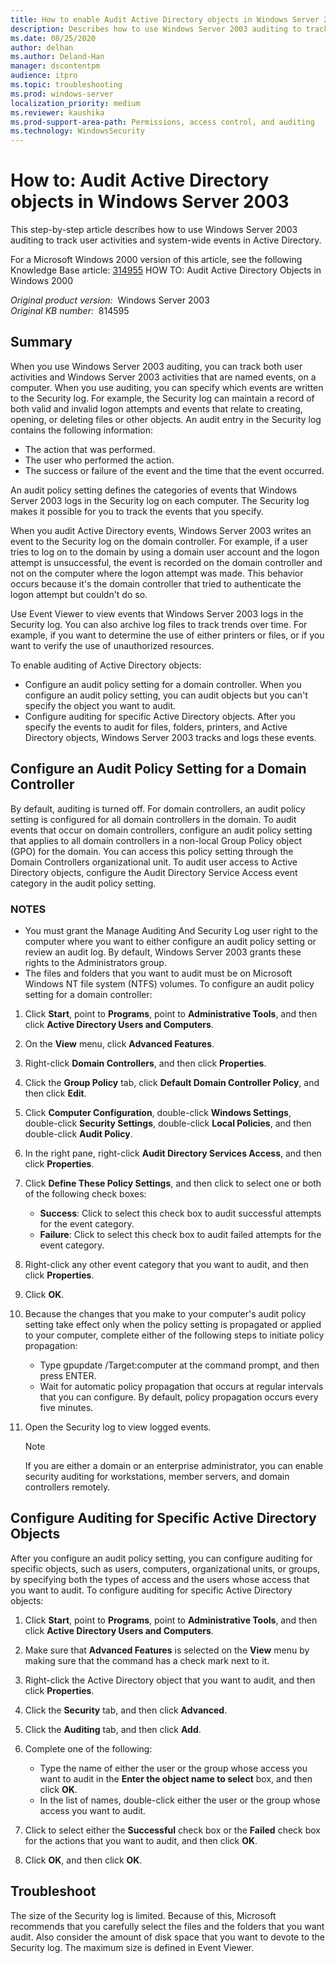 ```yaml
---
title: How to enable Audit Active Directory objects in Windows Server 2003
description: Describes how to use Windows Server 2003 auditing to track user activities and system-wide events in Active Directory.
ms.date: 08/25/2020
author: delhan
ms.author: Deland-Han
manager: dscontentpm
audience: itpro
ms.topic: troubleshooting
ms.prod: windows-server
localization_priority: medium
ms.reviewer: kaushika
ms.prod-support-area-path: Permissions, access control, and auditing
ms.technology: WindowsSecurity
---
```

# How to: Audit Active Directory objects in Windows Server 2003

This step-by-step article describes how to use Windows Server 2003 auditing to track user activities and system-wide events in Active Directory.

For a Microsoft Windows 2000 version of this article, see the following Knowledge Base article: [314955](https://support.microsoft.com/help/314955) HOW TO: Audit Active Directory Objects in Windows 2000  

_Original product version:_ &nbsp;Windows Server 2003  
_Original KB number:_ &nbsp;814595

## Summary

When you use Windows Server 2003 auditing, you can track both user activities and Windows Server 2003 activities that are named events, on a computer. When you use auditing, you can specify which events are written to the Security log. For example, the Security log can maintain a record of both valid and invalid logon attempts and events that relate to creating, opening, or deleting files or other objects. An audit entry in the Security log contains the following information:

- The action that was performed.
- The user who performed the action.
- The success or failure of the event and the time that the event occurred.

An audit policy setting defines the categories of events that Windows Server 2003 logs in the Security log on each computer. The Security log makes it possible for you to track the events that you specify.

When you audit Active Directory events, Windows Server 2003 writes an event to the Security log on the domain controller. For example, if a user tries to log on to the domain by using a domain user account and the logon attempt is unsuccessful, the event is recorded on the domain controller and not on the computer where the logon attempt was made. This behavior occurs because it's the domain controller that tried to authenticate the logon attempt but couldn't do so.

Use Event Viewer to view events that Windows Server 2003 logs in the Security log. You can also archive log files to track trends over time. For example, if you want to determine the use of either printers or files, or if you want to verify the use of unauthorized resources.

To enable auditing of Active Directory objects:

- Configure an audit policy setting for a domain controller. When you configure an audit policy setting, you can audit objects but you can't specify the object you want to audit.
- Configure auditing for specific Active Directory objects. After you specify the events to audit for files, folders, printers, and Active Directory objects, Windows Server 2003 tracks and logs these events.

## Configure an Audit Policy Setting for a Domain Controller

By default, auditing is turned off. For domain controllers, an audit policy setting is configured for all domain controllers in the domain. To audit events that occur on domain controllers, configure an audit policy setting that applies to all domain controllers in a non-local Group Policy object (GPO) for the domain. You can access this policy setting through the Domain Controllers organizational unit. To audit user access to Active Directory objects, configure the Audit Directory Service Access event category in the audit policy setting.

### NOTES

- You must grant the Manage Auditing And Security Log user right to the computer where you want to either configure an audit policy setting or review an audit log. By default, Windows Server 2003 grants these rights to the Administrators group.
- The files and folders that you want to audit must be on Microsoft Windows NT file system (NTFS) volumes. To configure an audit policy setting for a domain controller:

1. Click **Start**, point to **Programs**, point to **Administrative Tools**, and then click **Active Directory Users and Computers**.
2. On the **View** menu, click **Advanced Features**.
3. Right-click **Domain Controllers**, and then click **Properties**.
4. Click the **Group Policy** tab, click **Default Domain Controller Policy**, and then click **Edit**.
5. Click **Computer Configuration**, double-click **Windows Settings**, double-click **Security Settings**, double-click **Local Policies**, and then double-click **Audit Policy**.
6. In the right pane, right-click **Audit Directory Services Access**, and then click **Properties**.
7. Click **Define These Policy Settings**, and then click to select one or both of the following check boxes:

    - **Success**: Click to select this check box to audit successful attempts for the event category.
    - **Failure**: Click to select this check box to audit failed attempts for the event category.
8. Right-click any other event category that you want to audit, and then click **Properties**.
9. Click **OK**.
10. Because the changes that you make to your computer's audit policy setting take effect only when the policy setting is propagated or applied to your computer, complete either of the following steps to initiate policy propagation:

    - Type gpupdate /Target:computer at the command prompt, and then press ENTER.
    - Wait for automatic policy propagation that occurs at regular intervals that you can configure. By default, policy propagation occurs every five minutes.
11. Open the Security log to view logged events.

    > [!NOTE]
    > If you are either a domain or an enterprise administrator, you can enable security auditing for workstations, member servers, and domain controllers remotely.

## Configure Auditing for Specific Active Directory Objects

After you configure an audit policy setting, you can configure auditing for specific objects, such as users, computers, organizational units, or groups, by specifying both the types of access and the users whose access that you want to audit. To configure auditing for specific Active Directory objects:

1. Click **Start**, point to **Programs**, point to **Administrative Tools**, and then click **Active Directory Users and Computers**.
2. Make sure that **Advanced Features** is selected on the **View** menu by making sure that the command has a check mark next to it.
3. Right-click the Active Directory object that you want to audit, and then click **Properties**.
4. Click the **Security** tab, and then click **Advanced**.
5. Click the **Auditing** tab, and then click **Add**.
6. Complete one of the following:

    - Type the name of either the user or the group whose access you want to audit in the **Enter the object name to select** box, and then click **OK**.
    - In the list of names, double-click either the user or the group whose access you want to audit.
7. Click to select either the **Successful** check box or the **Failed** check box for the actions that you want to audit, and then click **OK**.
8. Click **OK**, and then click **OK**.

## Troubleshoot

The size of the Security log is limited. Because of this, Microsoft recommends that you carefully select the files and the folders that you want audit. Also consider the amount of disk space that you want to devote to the Security log. The maximum size is defined in Event Viewer.

